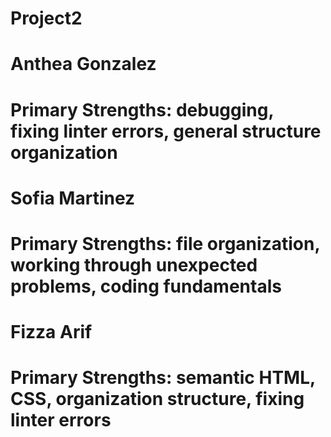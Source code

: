 # Project2

# Anthea Gonzalez
# Primary Strengths: debugging, fixing linter errors, general structure organization

# Sofia Martinez
# Primary Strengths: file organization, working through unexpected problems, coding fundamentals

# Fizza Arif
# Primary Strengths: semantic HTML, CSS, organization structure, fixing linter errors
